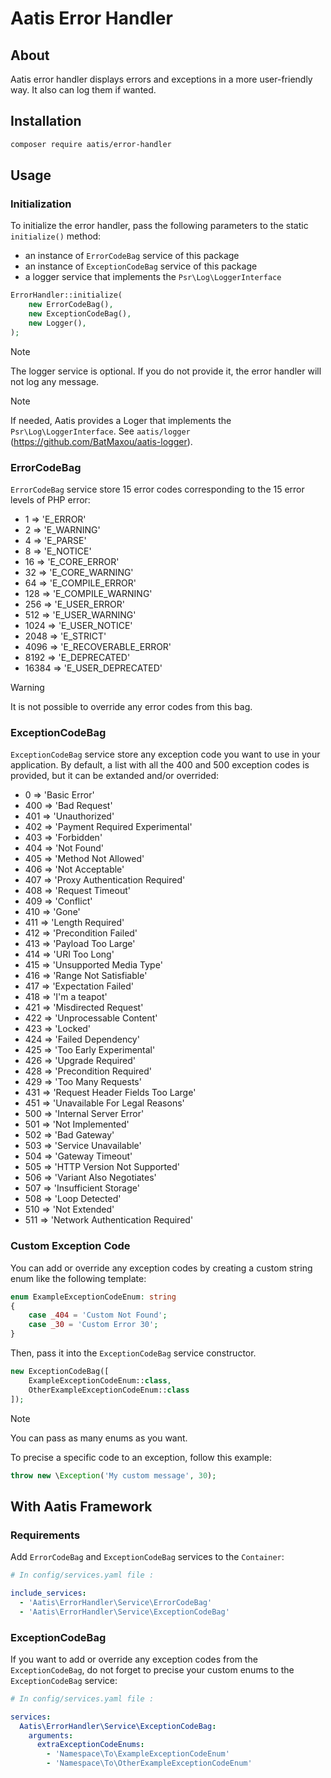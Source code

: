# Aatis Error Handler

## About

Aatis error handler displays errors and exceptions in a more user-friendly way. It also can log them if wanted.

## Installation

```bash
composer require aatis/error-handler
```

## Usage

### Initialization

To initialize the error handler, pass the following parameters to the static `initialize()` method:

- an instance of `ErrorCodeBag` service of this package
- an instance of `ExceptionCodeBag` service of this package
- a logger service that implements the `Psr\Log\LoggerInterface`

```php
ErrorHandler::initialize(
    new ErrorCodeBag(),
    new ExceptionCodeBag(),
    new Logger(),
);
```

> [!NOTE]
> The logger service is optional. If you do not provide it, the error handler will not log any message.

> [!NOTE]
> If needed, Aatis provides a Loger that implements the `Psr\Log\LoggerInterface`.
> See `aatis/logger` (https://github.com/BatMaxou/aatis-logger).

### ErrorCodeBag

`ErrorCodeBag` service store 15 error codes corresponding to the 15 error levels of PHP error:

- 1 => 'E_ERROR'
- 2 => 'E_WARNING'
- 4 => 'E_PARSE'
- 8 => 'E_NOTICE'
- 16 => 'E_CORE_ERROR'
- 32 => 'E_CORE_WARNING'
- 64 => 'E_COMPILE_ERROR'
- 128 => 'E_COMPILE_WARNING'
- 256 => 'E_USER_ERROR'
- 512 => 'E_USER_WARNING'
- 1024 => 'E_USER_NOTICE'
- 2048 => 'E_STRICT'
- 4096 => 'E_RECOVERABLE_ERROR'
- 8192 => 'E_DEPRECATED'
- 16384 => 'E_USER_DEPRECATED'

> [!WARNING]
> It is not possible to override any error codes from this bag.

### ExceptionCodeBag

`ExceptionCodeBag` service store any exception code you want to use in your application. By default, a list with all the 400 and 500 exception codes is provided, but it can be extanded and/or overrided:

- 0 => 'Basic Error'
- 400 => 'Bad Request'
- 401 => 'Unauthorized'
- 402 => 'Payment Required Experimental'
- 403 => 'Forbidden'
- 404 => 'Not Found'
- 405 => 'Method Not Allowed'
- 406 => 'Not Acceptable'
- 407 => 'Proxy Authentication Required'
- 408 => 'Request Timeout'
- 409 => 'Conflict'
- 410 => 'Gone'
- 411 => 'Length Required'
- 412 => 'Precondition Failed'
- 413 => 'Payload Too Large'
- 414 => 'URI Too Long'
- 415 => 'Unsupported Media Type'
- 416 => 'Range Not Satisfiable'
- 417 => 'Expectation Failed'
- 418 => 'I\'m a teapot'
- 421 => 'Misdirected Request'
- 422 => 'Unprocessable Content'
- 423 => 'Locked'
- 424 => 'Failed Dependency'
- 425 => 'Too Early Experimental'
- 426 => 'Upgrade Required'
- 428 => 'Precondition Required'
- 429 => 'Too Many Requests'
- 431 => 'Request Header Fields Too Large'
- 451 => 'Unavailable For Legal Reasons'
- 500 => 'Internal Server Error'
- 501 => 'Not Implemented'
- 502 => 'Bad Gateway'
- 503 => 'Service Unavailable'
- 504 => 'Gateway Timeout'
- 505 => 'HTTP Version Not Supported'
- 506 => 'Variant Also Negotiates'
- 507 => 'Insufficient Storage'
- 508 => 'Loop Detected'
- 510 => 'Not Extended'
- 511 => 'Network Authentication Required'

### Custom Exception Code

You can add or override any exception codes by creating a custom string enum like the following template:

```php
enum ExampleExceptionCodeEnum: string
{
    case _404 = 'Custom Not Found';
    case _30 = 'Custom Error 30';
}
```

Then, pass it into the `ExceptionCodeBag` service constructor.

```php
new ExceptionCodeBag([
    ExampleExceptionCodeEnum::class,
    OtherExampleExceptionCodeEnum::class
]);
```

> [!NOTE]
> You can pass as many enums as you want.

To precise a specific code to an exception, follow this example:

```php
throw new \Exception('My custom message', 30);
```

## With Aatis Framework

### Requirements

Add `ErrorCodeBag` and `ExceptionCodeBag` services to the `Container`:

```yaml
# In config/services.yaml file :

include_services:
  - 'Aatis\ErrorHandler\Service\ErrorCodeBag'
  - 'Aatis\ErrorHandler\Service\ExceptionCodeBag'
```

### ExceptionCodeBag

If you want to add or override any exception codes from the `ExceptionCodeBag`,
do not forget to precise your custom enums to the `ExceptionCodeBag` service:

```yaml
# In config/services.yaml file :

services:
  Aatis\ErrorHandler\Service\ExceptionCodeBag:
    arguments:
      extraExceptionCodeEnums:
        - 'Namespace\To\ExampleExceptionCodeEnum'
        - 'Namespace\To\OtherExampleExceptionCodeEnum'
```
